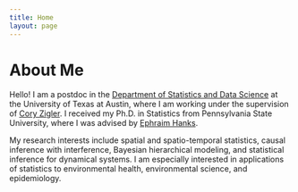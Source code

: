 ```yaml
---
title: Home
layout: page
---
```


# About Me

Hello! I am a postdoc in the [Department of Statistics and Data Science](https://stat.utexas.edu/people/postdoctoral-fellows) at the University of Texas at Austin, where I am working under the supervision of [Cory Zigler](https://sites.cns.utexas.edu/zigler/home). I received my Ph.D. in Statistics from Pennsylvania State University, where I was advised by [Ephraim Hanks](https://sites.psu.edu/hanks/). 

My research interests include spatial and spatio-temporal statistics, causal inference with interference, Bayesian hierarchical modeling, and statistical inference for dynamical systems. I am especially interested in applications of statistics to environmental health, environmental science, and epidemiology.

